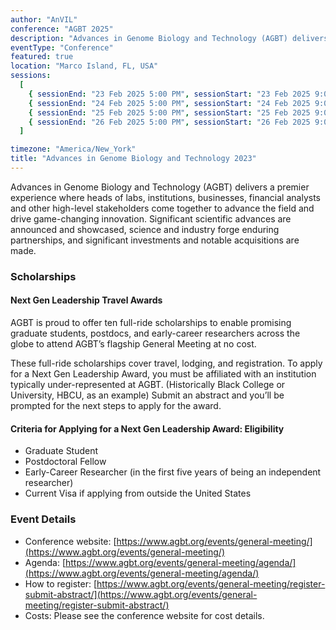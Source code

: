 ```yaml
---
author: "AnVIL"
conference: "AGBT 2025"
description: "Advances in Genome Biology and Technology (AGBT) delivers a premier experience where heads of labs, institutions, businesses, financial analysts and other high-level stakeholders come together to advance the field and drive game-changing innovation."
eventType: "Conference"
featured: true
location: "Marco Island, FL, USA"
sessions:
  [
    { sessionEnd: "23 Feb 2025 5:00 PM", sessionStart: "23 Feb 2025 9:00 AM" },
    { sessionEnd: "24 Feb 2025 5:00 PM", sessionStart: "24 Feb 2025 9:00 AM" },
    { sessionEnd: "25 Feb 2025 5:00 PM", sessionStart: "25 Feb 2025 9:00 AM" },
    { sessionEnd: "26 Feb 2025 5:00 PM", sessionStart: "26 Feb 2025 9:00 AM" },
  ]

timezone: "America/New_York"
title: "Advances in Genome Biology and Technology 2023"
---
```


<event-hero></event-hero>

Advances in Genome Biology and Technology (AGBT) delivers a premier experience where heads of labs, institutions, businesses, financial analysts and other high-level stakeholders come together to advance the field and drive game-changing innovation. Significant scientific advances are announced and showcased, science and industry forge enduring partnerships, and significant investments and notable acquisitions are made.

### Scholarships

#### Next Gen Leadership Travel Awards

AGBT is proud to offer ten full-ride scholarships to enable promising graduate students, postdocs, and early-career researchers across the globe to attend AGBT’s flagship General Meeting at no cost.

These full-ride scholarships cover travel, lodging, and registration. To apply for a Next Gen Leadership Award, you must be affiliated with an institution typically under-represented at AGBT. (Historically Black College or University, HBCU, as an example) Submit an abstract and you’ll be prompted for the next steps to apply for the award.

#### Criteria for Applying for a Next Gen Leadership Award: Eligibility

- Graduate Student
- Postdoctoral Fellow
- Early-Career Researcher (in the first five years of being an independent researcher)
- Current Visa if applying from outside the United States

### Event Details

- Conference website: [https://www.agbt.org/events/general-meeting/](https://www.agbt.org/events/general-meeting/)
- Agenda: [https://www.agbt.org/events/general-meeting/agenda/](https://www.agbt.org/events/general-meeting/agenda/)
- How to register: [https://www.agbt.org/events/general-meeting/register-submit-abstract/](https://www.agbt.org/events/general-meeting/register-submit-abstract/)
- Costs: Please see the conference website for cost details.
